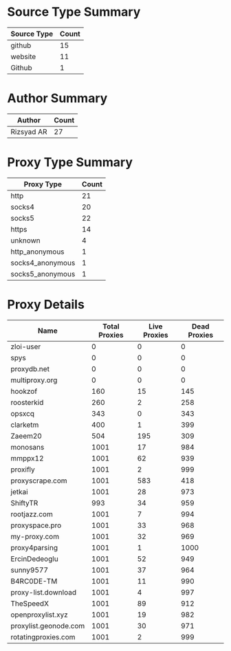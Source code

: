# Source Type Summary

| Source Type | Count |
|-------------|-------|
| github | 15 |
| website | 11 |
| Github | 1 |


# Author Summary

| Author | Count |
|--------|-------|
| Rizsyad AR | 27 |


# Proxy Type Summary

| Proxy Type | Count |
|------------|-------|
| http | 21 |
| socks4 | 20 |
| socks5 | 22 |
| https | 14 |
| unknown | 4 |
| http_anonymous | 1 |
| socks4_anonymous | 1 |
| socks5_anonymous | 1 |


# Proxy Details

| Name | Total Proxies | Live Proxies | Dead Proxies |
|------|---------------|--------------|---------------|
| zloi-user | 0 | 0 | 0 |
| spys | 0 | 0 | 0 |
| proxydb.net | 0 | 0 | 0 |
| multiproxy.org | 0 | 0 | 0 |
| hookzof | 160 | 15 | 145 |
| roosterkid | 260 | 2 | 258 |
| opsxcq | 343 | 0 | 343 |
| clarketm | 400 | 1 | 399 |
| Zaeem20 | 504 | 195 | 309 |
| monosans | 1001 | 17 | 984 |
| mmppx12 | 1001 | 62 | 939 |
| proxifly | 1001 | 2 | 999 |
| proxyscrape.com | 1001 | 583 | 418 |
| jetkai | 1001 | 28 | 973 |
| ShiftyTR | 993 | 34 | 959 |
| rootjazz.com | 1001 | 7 | 994 |
| proxyspace.pro | 1001 | 33 | 968 |
| my-proxy.com | 1001 | 32 | 969 |
| proxy4parsing | 1001 | 1 | 1000 |
| ErcinDedeoglu | 1001 | 52 | 949 |
| sunny9577 | 1001 | 37 | 964 |
| B4RC0DE-TM | 1001 | 11 | 990 |
| proxy-list.download | 1001 | 4 | 997 |
| TheSpeedX | 1001 | 89 | 912 |
| openproxylist.xyz | 1001 | 19 | 982 |
| proxylist.geonode.com | 1001 | 30 | 971 |
| rotatingproxies.com | 1001 | 2 | 999 |
